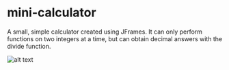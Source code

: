 # mini-calculator
A small, simple calculator created using JFrames. It can only perform functions on two integers at a time, but can obtain decimal answers with the divide function.

![alt text](https://raw.githubusercontent.com/brandonruoff8/mini-calculator/miniCalculator.png)
